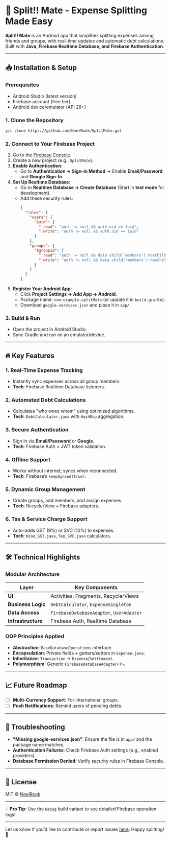 # 🚀 Split!! Mate - Expense Splitting Made Easy  

**Split!! Mate** is an Android app that simplifies splitting expenses among friends and groups, with real-time updates and automatic debt calculations. Built with **Java, Firebase Realtime Database, and Firebase Authentication**.  

---

## 📥 Installation & Setup  

### **Prerequisites**  
- Android Studio (latest version)  
- Firebase account (free tier)  
- Android device/emulator (API 26+)  

### **1. Clone the Repository**  
```bash  
git clone https://github.com/NoelRook/SplitMate.git
```  

### **2. Connect to Your Firebase Project**  
1. Go to the [Firebase Console](https://console.firebase.google.com/).  
2. Create a new project (e.g., `SplitMate`).  
3. **Enable Authentication**:  
   - Go to **Authentication → Sign-in Method** → Enable **Email/Password** and **Google Sign-In**.  
4. **Set Up Realtime Database**:  
   - Go to **Realtime Database → Create Database** (Start in **test mode** for development).  
   - Add these security rules:  
     ```json  
     {
       "rules": {
         "users": {
           "$uid": {
             ".read": "auth != null && auth.uid == $uid",
             ".write": "auth != null && auth.uid == $uid"
           }
         },
         "groups": {
           "$groupId": {
             ".read": "auth != null && data.child('members').hasChild(auth.uid)",
             ".write": "auth != null && data.child('members').hasChild(auth.uid)"
           }
         }
       }
     }
     ```  
5. **Register Your Android App**:  
   - Click **Project Settings → Add App → Android**.  
   - Package name: `com.example.splitMate` (or update it in `build.gradle`).  
   - Download `google-services.json` and place it in `app/`.  

### **3. Build & Run**  
- Open the project in Android Studio.  
- Sync Gradle and run on an emulator/device.  

---

## 🔥 Key Features  

### **1. Real-Time Expense Tracking**  
- Instantly sync expenses across all group members.  
- **Tech**: Firebase Realtime Database listeners.  

### **2. Automated Debt Calculations**  
- Calculates "who owes whom" using optimized algorithms.  
- **Tech**: `DebtCalculator.java` with `HashMap` aggregation.  

### **3. Secure Authentication**  
- Sign in via **Email/Password** or **Google**.  
- **Tech**: Firebase Auth + JWT token validation.  

### **4. Offline Support**  
- Works without internet; syncs when reconnected.  
- **Tech**: Firebase’s `keepSynced(true)`.  

### **5. Dynamic Group Management**  
- Create groups, add members, and assign expenses.  
- **Tech**: RecyclerView + Firebase adapters.  

### **6. Tax & Service Charge Support**  
- Auto-adds GST (9%) or SVC (10%) to expenses.  
- **Tech**: `Nine_GST.java`, `Ten_SVC.java` calculators.  

---

## 🛠 Technical Highlights  

### **Modular Architecture**  
| Layer              | Key Components                          |  
|--------------------|----------------------------------------|  
| **UI**             | Activities, Fragments, RecyclerViews   |  
| **Business Logic** | `DebtCalculator`, `ExpenseSingleton`   |  
| **Data Access**    | `FirebaseDatabaseAdapter`, `UserAdapter` |  
| **Infrastructure** | Firebase Auth, Realtime Database       |  

### **OOP Principles Applied**  
- **Abstraction**: `BaseDatabaseOperations` interface.  
- **Encapsulation**: Private fields + getters/setters in `Expense.java`.  
- **Inheritance**: `Transaction` → `Expense`/`Settlement`.  
- **Polymorphism**: Generic `FirebaseDatabaseAdapter<T>`.  

---

## 📈 Future Roadmap  
- [ ] **Multi-Currency Support**: For international groups.  
- [ ] **Push Notifications**: Remind users of pending debts.  

---

## 🚨 Troubleshooting  
- **"Missing google-services.json"**: Ensure the file is in `app/` and the package name matches.  
- **Authentication Failures**: Check Firebase Auth settings (e.g., enabled providers).  
- **Database Permission Denied**: Verify security rules in Firebase Console.  

---

## 📜 License  
MIT © [NoelRook](https://github.com/NoelRook)  

---

💡 **Pro Tip**: Use the `Debug` build variant to see detailed Firebase operation logs!  

--- 

Let us know if you’d like to contribute or report issues [here](https://github.com/NoelRook/PaisehPay/issues). Happy splitting! 🎉
